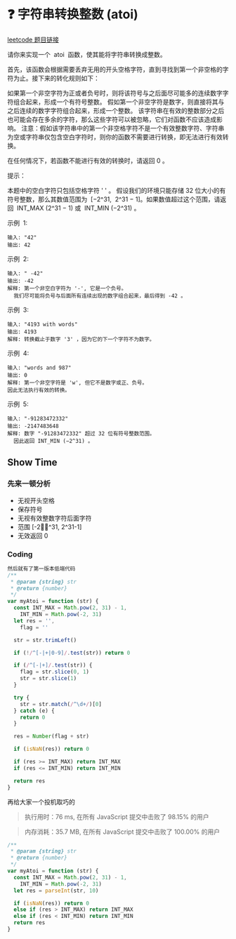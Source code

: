 # :question: 字符串转换整数 (atoi)

[leetcode 题目链接](https://leetcode-cn.com/problems/string-to-integer-atoi/)

请你来实现一个  atoi  函数，使其能将字符串转换成整数。

首先，该函数会根据需要丢弃无用的开头空格字符，直到寻找到第一个非空格的字符为止。接下来的转化规则如下：

如果第一个非空字符为正或者负号时，则将该符号与之后面尽可能多的连续数字字符组合起来，形成一个有符号整数。
假如第一个非空字符是数字，则直接将其与之后连续的数字字符组合起来，形成一个整数。
该字符串在有效的整数部分之后也可能会存在多余的字符，那么这些字符可以被忽略，它们对函数不应该造成影响。
注意：假如该字符串中的第一个非空格字符不是一个有效整数字符、字符串为空或字符串仅包含空白字符时，则你的函数不需要进行转换，即无法进行有效转换。

在任何情况下，若函数不能进行有效的转换时，请返回 0 。

提示：

本题中的空白字符只包括空格字符 ' ' 。
假设我们的环境只能存储 32 位大小的有符号整数，那么其数值范围为  [−2^31,  2^31 − 1]。如果数值超过这个范围，请返回  INT_MAX (2^31 − 1) 或  INT_MIN (−2^31) 。

示例  1:

    输入: "42"
    输出: 42

示例  2:

    输入: " -42"
    输出: -42
    解释: 第一个非空白字符为 '-', 它是一个负号。
      我们尽可能将负号与后面所有连续出现的数字组合起来，最后得到 -42 。

示例  3:

    输入: "4193 with words"
    输出: 4193
    解释: 转换截止于数字 '3' ，因为它的下一个字符不为数字。

示例  4:

    输入: "words and 987"
    输出: 0
    解释: 第一个非空字符是 'w', 但它不是数字或正、负号。
    因此无法执行有效的转换。

示例  5:

    输入: "-91283472332"
    输出: -2147483648
    解释: 数字 "-91283472332" 超过 32 位有符号整数范围。
      因此返回 INT_MIN (−2^31) 。

## Show Time

### 先来一顿分析

- 无视开头空格
- 保存符号
- 无视有效整数字符后面字符
- 范围 [-2^31, 2^31-1]
- 无效返回 0

### Coding

```js
然后就有了第一版本低端代码
/**
 * @param {string} str
 * @return {number}
 */
var myAtoi = function (str) {
  const INT_MAX = Math.pow(2, 31) - 1,
    INT_MIN = Math.pow(-2, 31)
  let res = '',
    flag = ''

  str = str.trimLeft()

  if (!/^[-|+|0-9]/.test(str)) return 0

  if (/^[-|+]/.test(str)) {
    flag = str.slice(0, 1)
    str = str.slice(1)
  }

  try {
    str = str.match(/^\d+/)[0]
  } catch (e) {
    return 0
  }

  res = Number(flag + str)

  if (isNaN(res)) return 0

  if (res >= INT_MAX) return INT_MAX
  if (res <= INT_MIN) return INT_MIN

  return res
}
```

再给大家一个投机取巧的

> 执行用时：76 ms, 在所有 JavaScript 提交中击败了 98.15% 的用户

> 内存消耗：35.7 MB, 在所有 JavaScript 提交中击败了 100.00% 的用户

```js
/**
 * @param {string} str
 * @return {number}
 */
var myAtoi = function (str) {
  const INT_MAX = Math.pow(2, 31) - 1,
    INT_MIN = Math.pow(-2, 31)
  let res = parseInt(str, 10)

  if (isNaN(res)) return 0
  else if (res > INT_MAX) return INT_MAX
  else if (res < INT_MIN) return INT_MIN
  return res
}
```
